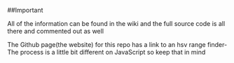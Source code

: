 ##Important

All of the information can be found in the wiki and the full source code is all there and commented out as well

The Github page(the website) for this repo has a link to an hsv range finder- The process is a little bit different on JavaScript so keep that in mind

